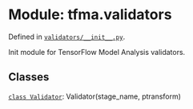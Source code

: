 <div itemscope itemtype="http://developers.google.com/ReferenceObject">
<meta itemprop="name" content="tfma.validators" />
<meta itemprop="path" content="Stable" />
</div>

# Module: tfma.validators



Defined in [`validators/__init__.py`](https://github.com/tensorflow/model-analysis/tree/master/tensorflow_model_analysis/validators/__init__.py).

<!-- Placeholder for "Used in" -->

Init module for TensorFlow Model Analysis validators.

## Classes

[`class Validator`](../tfma/validators/Validator.md): Validator(stage_name, ptransform)

